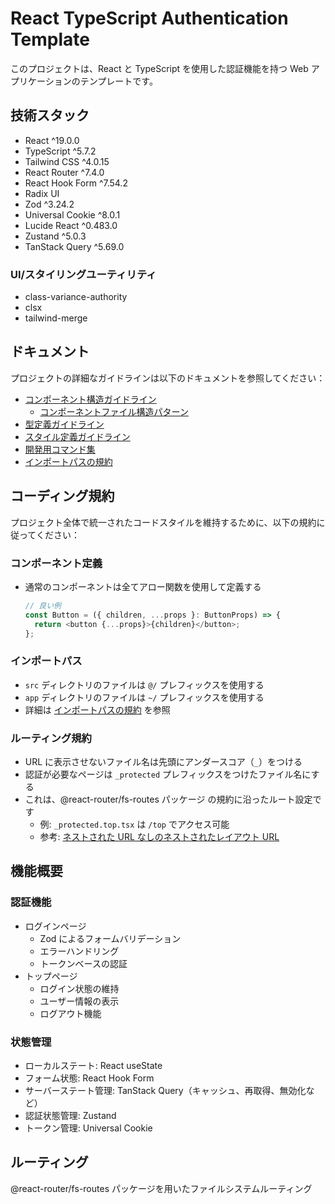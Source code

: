 # React TypeScript Authentication Template

このプロジェクトは、React と TypeScript を使用した認証機能を持つ Web アプリケーションのテンプレートです。

## 技術スタック

- React ^19.0.0
- TypeScript ^5.7.2
- Tailwind CSS ^4.0.15
- React Router ^7.4.0
- React Hook Form ^7.54.2
- Radix UI
- Zod ^3.24.2
- Universal Cookie ^8.0.1
- Lucide React ^0.483.0
- Zustand ^5.0.3
- TanStack Query ^5.69.0

### UI/スタイリングユーティリティ

- class-variance-authority
- clsx
- tailwind-merge

## ドキュメント

プロジェクトの詳細なガイドラインは以下のドキュメントを参照してください：

- [コンポーネント構造ガイドライン](./docs/component-structure.md)
  - [コンポーネントファイル構造パターン](./docs/component-structure.md#ファイル構造と命名パターン)
- [型定義ガイドライン](./docs/type-definitions.md)
- [スタイル定義ガイドライン](./docs/styling-guidelines.md)
- [開発用コマンド集](./docs/development-commands.md)
- [インポートパスの規約](./docs/import-paths.md)

## コーディング規約

プロジェクト全体で統一されたコードスタイルを維持するために、以下の規約に従ってください：

### コンポーネント定義

- 通常のコンポーネントは全てアロー関数を使用して定義する
  ```typescript
  // 良い例
  const Button = ({ children, ...props }: ButtonProps) => {
    return <button {...props}>{children}</button>;
  };
  ```

### インポートパス

- `src` ディレクトリのファイルは `@/` プレフィックスを使用する
- `app` ディレクトリのファイルは `~/` プレフィックスを使用する
- 詳細は [インポートパスの規約](./docs/import-paths.md) を参照

### ルーティング規約

- URL に表示させないファイル名は先頭にアンダースコア（`_`）をつける
- 認証が必要なページは `_protected` プレフィックスをつけたファイル名にする
- これは、@react-router/fs-routes パッケージ の規約に沿ったルート設定です
  - 例: `_protected.top.tsx` は `/top` でアクセス可能
  - 参考: [ネストされた URL なしのネストされたレイアウト URL](https://react-router-docs-ja.techtalk.jp/how-to/file-route-conventions#%E3%83%8D%E3%82%B9%E3%83%88%E3%81%95%E3%82%8C%E3%81%9F-url-%E3%81%AA%E3%81%97%E3%81%AE%E3%83%8D%E3%82%B9%E3%83%88%E3%81%95%E3%82%8C%E3%81%9F%E3%83%AC%E3%82%A4%E3%82%A2%E3%82%A6%E3%83%88)

## 機能概要

### 認証機能

- ログインページ
  - Zod によるフォームバリデーション
  - エラーハンドリング
  - トークンベースの認証
- トップページ
  - ログイン状態の維持
  - ユーザー情報の表示
  - ログアウト機能

### 状態管理

- ローカルステート: React useState
- フォーム状態: React Hook Form
- サーバーステート管理: TanStack Query（キャッシュ、再取得、無効化など）
- 認証状態管理: Zustand
- トークン管理: Universal Cookie

## ルーティング

@react-router/fs-routes パッケージを用いたファイルシステムルーティング
